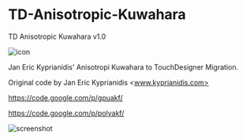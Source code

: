 # TD-Anisotropic-Kuwahara
TD Anisotropic Kuwahara v1.0

![icon](https://raw.githubusercontent.com/yeataro/TD-Anisotropic-Kuwahara/master/icon.jpg)

Jan Eric Kyprianidis' Anisotropi Kuwahara to TouchDesigner Migration.

Original code by Jan Eric Kyprianidis <www.kyprianidis.com>

https://code.google.com/p/gpuakf/

https://code.google.com/p/polyakf/

![screenshot](https://raw.githubusercontent.com/yeataro/TD-Anisotropic-Kuwahara/master/screenshots/2017-09-12_132747.png)
